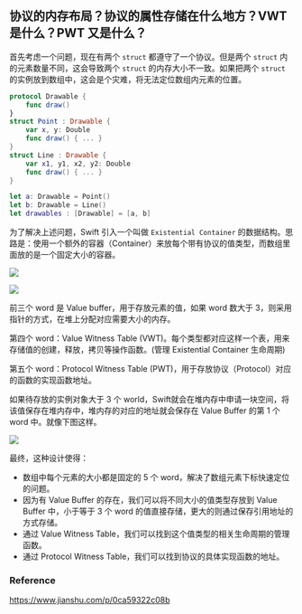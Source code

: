## 协议的内存布局？协议的属性存储在什么地方？VWT 是什么？PWT 又是什么？

首先考虑一个问题，现在有两个 `struct` 都遵守了一个协议。但是两个 `struct` 内的元素数量不同，这会导致两个 `struct` 的内存大小不一致。如果把两个 `struct` 的实例放到数组中，这会是个灾难，将无法定位数组内元素的位置。

```swift
protocol Drawable {
    func draw()
}
struct Point : Drawable {
    var x, y: Double
    func draw() { ... }
}
struct Line : Drawable {
    var x1, y1, x2, y2: Double
    func draw() { ... }
}

let a: Drawable = Point()
let b: Drawable = Line()
let drawables : [Drawable] = [a, b]
```



为了解决上述问题，Swift 引入一个叫做 `Existential Container` 的数据结构。思路是：使用一个额外的容器（Container）来放每个带有协议的值类型，而数组里面放的是一个固定大小的容器。

![](https://github.com/RayJiang16/Swift-Review/blob/master/Image/内存/existential-container.png)

![](https://github.com/RayJiang16/Swift-Review/blob/master/Image/内存/vwt-pwt.png)

前三个 word 是 Value buffer，用于存放元素的值，如果 word 数大于 3，则采用指针的方式，在堆上分配对应需要大小的内存。

第四个 word：Value Witness Table (VWT)。每个类型都对应这样一个表，用来存储值的创建，释放，拷贝等操作函数。(管理 Existential Container 生命周期)

第五个 word：Protocol Witness Table (PWT)，用于存放协议（Protocol）对应的函数的实现函数地址。

如果待存放的实例对象大于 3 个 world，Swift就会在堆内存中申请一块空间，将该值保存在堆内存中，堆内存的对应的地址就会保存在 Value Buffer 的第 1 个 word 中。就像下图这样。

![](https://github.com/RayJiang16/Swift-Review/blob/master/Image/内存/existential-container-value-buffer.png)

最终，这种设计使得：

- 数组中每个元素的大小都是固定的 5 个 word，解决了数组元素下标快速定位的问题。
- 因为有 Value Buffer 的存在，我们可以将不同大小的值类型存放到 Value Buffer 中，小于等于 3 个 word 的值直接存储，更大的则通过保存引用地址的方式存储。
- 通过 Value Witness Table，我们可以找到这个值类型的相关生命周期的管理函数。
- 通过 Protocol Witness Table，我们可以找到协议的具体实现函数的地址。



### Reference

https://www.jianshu.com/p/0ca59322c08b